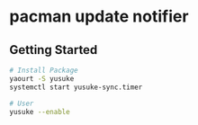 # pacman update notifier
## Getting Started

```bash
# Install Package
yaourt -S yusuke
systemctl start yusuke-sync.timer

# User
yusuke --enable
```
